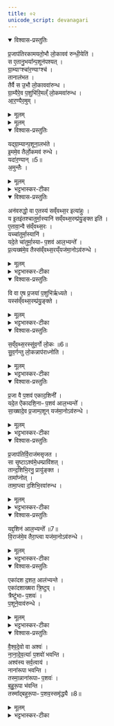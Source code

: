 ```yaml
---
title: ०२
unicode_script: devanagari
---
```



<details open><summary>विश्वास-प्रस्तुतिः</summary>

प्र॒जाप॑तिरकामयतो॒भौ लो॒कावव॑ रुन्धी॒येति॑ ।  
स ए॒तानु॒भया᳚न्प॒शून॑पश्यत् ।  
ग्रा॒म्याꣳश्चा॑र॒ण्याꣳश्च॑ ।  
तानाल॑भत ।  
तैर्वै स उ॒भौ लो॒काववा॑रुन्ध ।  
ग्रा॒म्यैरे॒व प॒शुभि॑रि॒मल्ँ लो॒कमवा॑रुन्ध ।  
आ॒र॒ण्यैर॒मुम् ।  
</details>

<details><summary>मूलम्</summary>

प्र॒जाप॑तिरकामयतो॒भौ लो॒कावव॑ रुन्धी॒येति॑ ।  
स ए॒तानु॒भया᳚न्प॒शून॑पश्यत् ।  
ग्रा॒म्याꣳश्चा॑र॒ण्याꣳश्च॑ ।  
तानाल॑भत ।  
तैर्वै स उ॒भौ लो॒काववा॑रुन्ध ।  
ग्रा॒म्यैरे॒व प॒शुभि॑रि॒मल्ँ लो॒कमवा॑रुन्ध ।  
आ॒र॒ण्यैर॒मुम् ।  
</details>


<details><summary>मूलम्</summary>

यद्ग्रा॒म्यान्प॒शूना॒लभ॑ते ।  
इ॒ममे॒व तैर्लो॒कमव॑ रुन्धे ।  
</details>

<details open><summary>विश्वास-प्रस्तुतिः</summary>

यद्ग्रा॒म्यान्प॒शूना॒लभ॑ते ।  
इ॒ममे॒व तैर्लो॒कमव॑ रुन्धे ।  
यदा॑र॒ण्यान् ॥5॥  
अ॒मुन्तैः ।  
</details>

<details><summary>मूलम्</summary>

यद्ग्रा॒म्यान्प॒शूना॒लभ॑ते ।  
इ॒ममे॒व तैर्लो॒कमव॑ रुन्धे ।  
यदा॑र॒ण्यान् ॥5॥  
अ॒मुन्तैः ।  
</details>

<details><summary>भट्टभास्कर-टीका</summary>

1प्रजापतिरकामयतेमादि ॥ गतम् ॥
</details>

<details open><summary>विश्वास-प्रस्तुतिः</summary>

अन॑वरुद्धो॒ वा ए॒तस्य॑ सव्ँवथ्स॒र इत्या॑हुः ।  
य इ॒तइ॑तश्चातुर्मा॒स्यानि॑ सव्ँवथ्स॒रम्प्र॑यु॒ङ्क्त इति॑ ।  
ए॒तावा॒न्वै स॑व्ँवथ्स॒रः ।  
यच्चा॑तुर्मा॒स्यानि॑ ।  
यदे॒ते चा॑तुर्मा॒स्याᳶ प॒शव॑ आल॒भ्यन्ते᳚ ।  
प्र॒त्यख्ष॑मे॒व तैस्स॑व्ँवथ्स॒रय्ँयज॑मा॒नोऽव॑रुन्धे ।  
</details>

<details><summary>मूलम्</summary>

अन॑वरुद्धो॒ वा ए॒तस्य॑ सव्ँवथ्स॒र इत्या॑हुः ।  
य इ॒तइ॑तश्चातुर्मा॒स्यानि॑ सव्ँवथ्स॒रम्प्र॑यु॒ङ्क्त इति॑ ।  
ए॒तावा॒न्वै स॑व्ँवथ्स॒रः ।  
यच्चा॑तुर्मा॒स्यानि॑ ।  
यदे॒ते चा॑तुर्मा॒स्याᳶ प॒शव॑ आल॒भ्यन्ते᳚ ।  
प्र॒त्यख्ष॑मे॒व तैस्स॑व्ँवथ्स॒रय्ँयज॑मा॒नोऽव॑रुन्धे ।  
</details>

<details><summary>भट्टभास्कर-टीका</summary>

2अनवरुद्ध इति ॥ अविधेयीकृतोऽस्य संवत्सर इत्याहुः पुराविदः । कस्य? य इतइतः अर्वागेव स्थापयित्वा यज्ञाङ्गतामनीत्वा चातुर्मास्यानि चातुर्मास्यपशून् अनालभ्य संवत्सरं संवत्सरसाध्यं संवत्सरात्मकं कर्म वा प्रयुङ्क्ते चातुमार्स्यात्मा हि संवत्सरः तैर्व्याप्तत्वात् । इतइति वर्जनवाची निपात इति के- चित् । 'ततोऽन्यत्रापि दृश्यते' इति द्वितीया । चातुर्मास्यालम्भे प्रत्यक्षमव्यवधानेनैव संवत्सरोऽवरुद्धो भवति । कृष्णग्रीवादयस्संचराः संचरात्मकाः चातुर्मास्यपशवः पञ्चत्रिंशदधिकं शतम् ॥
</details>

<details open><summary>विश्वास-प्रस्तुतिः</summary>

वि वा ए॒ष प्र॒जया॑ प॒शुभि॑र्ऋध्यते ।  
यस्स॑व्ँवथ्स॒रम्प्र॑यु॒ङ्क्ते ।  
</details>

<details><summary>मूलम्</summary>

वि वा ए॒ष प्र॒जया॑ प॒शुभि॑र्ऋध्यते ।  
यस्स॑व्ँवथ्स॒रम्प्र॑यु॒ङ्क्ते ।  
</details>

<details><summary>भट्टभास्कर-टीका</summary>

3वि वा एष इत्यादिरैकादशिनानां विधिः ॥ प्रजया पशुभिश्चायं व्यृद्धो विहीनो भवति । कः? यः संवत्सरसाध्यं प्रयुङ्क्ते ब्रह्मचर्यरक्षणात् प्रजाव्यृद्धिः । प्रत्यवेक्षणाद्यभावात् पशुव्यृद्धिः ।  
</details>

<details open><summary>विश्वास-प्रस्तुतिः</summary>

स॒व्ँव॒थ्स॒रस्सु॑व॒र्गो लो॒कः ॥6॥  
सु॒व॒र्गन्तु लो॒कन्नाप॑राध्नोति ।  
</details>

<details><summary>मूलम्</summary>

स॒व्ँव॒थ्स॒रस्सु॑व॒र्गो लो॒कः ॥6॥  
सु॒व॒र्गन्तु लो॒कन्नाप॑राध्नोति ।  
</details>

<details><summary>भट्टभास्कर-टीका</summary>

ननु प्रजापशुहीनस्य स्वर्गाख्या वृद्धिस्स्यादित्याह - संवत्सर इति । स्वयं स्वर्ग एव संवत्सरात्मकं कर्म तद्धेतुत्वात्, तस्मात् स्वर्गं लोकं तु नापराध्नोति न भ्रेषयति । प्रजापशुव्यृद्धिरेव ।  
</details>

<details open><summary>विश्वास-प्रस्तुतिः</summary>

प्र॒जा वै प॒शव॑ एकाद॒शिनी᳚ ।  
यदे॒त ऐ॑कादशि॒नाᳶ प॒शव॑ आल॒भ्यन्ते᳚ ।  
सा॒ख्षादे॒व प्र॒जाम्प॒शून् यज॑मा॒नोऽव॑रुन्धे ।  
</details>

<details><summary>मूलम्</summary>

प्र॒जा वै प॒शव॑ एकाद॒शिनी᳚ ।  
यदे॒त ऐ॑कादशि॒नाᳶ प॒शव॑ आल॒भ्यन्ते᳚ ।  
सा॒ख्षादे॒व प्र॒जाम्प॒शून् यज॑मा॒नोऽव॑रुन्धे ।  
</details>

<details><summary>भट्टभास्कर-टीका</summary>

तत्र कस्समाधिरित्याह - प्रजा वा इति । एकादशिनी नाम स्वयं प्रजा पशवश्च तत्साधनत्वात् । तस्मात् ऐकादशिनानां पशूनां आलम्भनेन साक्षात् अव्यवधानेन प्रजां पशूंश्चावरुन्धे यजमानः । एकादश परिमाणमस्याः यूपरीतेः एकादशिनी 'शञ्छतोर्डिनिः' तत्सम्बन्धिनः पशवः ऐकादशिनः द्वये भवन्ति प्राकृताः आश्वमेधिकाश्च । प्राकृताः आग्नेयादिवारुणपर्यन्ता एकादश । आश्वमेधिकाः 'अग्नयेऽनीकवते रोहिताञ्जिः' इत्याद्या एकादश ॥
</details>

<details open><summary>विश्वास-प्रस्तुतिः</summary>

प्र॒जाप॑तिर्वि॒राज॑मसृजत ।  
सा सृ॒ष्टाऽश्व॑मे॒धम्प्रावि॑शत् ।  
तान्द॒शिभि॒रनु॒ प्रायु॑ङ्क्त ।  
तामा᳚प्नोत् ।  
तामा॒प्त्वा द॒शिभि॒रवा॑रुन्ध ।  
</details>

<details><summary>मूलम्</summary>

प्र॒जाप॑तिर्वि॒राज॑मसृजत ।  
सा सृ॒ष्टाऽश्व॑मे॒धम्प्रावि॑शत् ।  
तान्द॒शिभि॒रनु॒ प्रायु॑ङ्क्त ।  
तामा᳚प्नोत् ।  
तामा॒प्त्वा द॒शिभि॒रवा॑रुन्ध ।  
</details>

<details><summary>भट्टभास्कर-टीका</summary>

4प्रजापतिरित्यादि ॥ विराट् अन्नं, सा सृष्ट्यनन्तरमेवाश्वमेधं प्राविशत् अश्वमेधमनुप्रविश्य तिरोहिता अभवत् । अथ प्रजापतिस्ता विराजमनु लक्षीकृत्य दशिभिः पशुभिः प्रायुङ्क्त प्रयोगमुपलक्षणं कृतवान् । दश परिमाणं एषां इति दशिनः । पूर्ववत् डिनिः । 'इन्द्राय राज्ञे सूकरः' इत्येकादशभिरनुवाकैः उक्ताः दशिनः एकादशाधिकं शतं पशवः ।  
</details>

<details open><summary>विश्वास-प्रस्तुतिः</summary>

यद्द॒शिन॑ आल॒भ्यन्ते᳚ ॥7॥  
वि॒राज॑मे॒व तैरा॒प्त्वा यज॑मा॒नोऽव॑रुन्धे ।  
</details>

<details><summary>मूलम्</summary>

यद्द॒शिन॑ आल॒भ्यन्ते᳚ ॥7॥  
वि॒राज॑मे॒व तैरा॒प्त्वा यज॑मा॒नोऽव॑रुन्धे ।  
</details>

<details><summary>भट्टभास्कर-टीका</summary>

यदित्यादि । गतम् ॥
</details>

<details open><summary>विश्वास-प्रस्तुतिः</summary>

एका॑दश द॒शत॒ आल॑भ्यन्ते ।  
एका॑दशाख्षरा त्रि॒ष्टुप् ।  
त्रैष्टु॑भाᳶ प॒शवः॑ ।  
प॒शूने॒वाव॑रुन्धे ।  
</details>

<details><summary>मूलम्</summary>

एका॑दश द॒शत॒ आल॑भ्यन्ते ।  
एका॑दशाख्षरा त्रि॒ष्टुप् ।  
त्रैष्टु॑भाᳶ प॒शवः॑ ।  
प॒शूने॒वाव॑रुन्धे ।  
</details>

<details><summary>भट्टभास्कर-टीका</summary>

5एकादशदशत इति ॥ दशानां वर्गो दशत् 'पञ्चद्दशतौ वर्गे वा' इति निपात्यते । ननु 'इन्द्राय राज्ञे'5 इत्यनुवाके एकादश पशवः, तत्कथं दशत्स्थात्, ततश्च एकादशदशतः कथं स्युः । भूयसा व्यपदेशो भवतीति ज्ञापयतीति मन्तव्यम् । अवयवधर्मेण समुदायो व्यपदिश्यत इति वा । यद्वा - अवयवसंख्या एव समुदाये वर्तन्त इति एतदनेन व्युत्पादयति । तेन 'त्रिभिर्गार्हपत्यमादधाति । पञ्चभिराहवनीयम् । अष्टौ संपद्यन्ते' इत्याद्युपपन्नं भवति । पञ्चैव हि तत्राक्षराणि । एकादशाक्षरेत्यादि । गतम् । त्रिष्टुप् छन्दः उत्सादिः ॥
</details>

<details open><summary>विश्वास-प्रस्तुतिः</summary>

वै॒श्व॒दे॒वो वा अश्वः॑ ।  
ना॒ना॒दे॒व॒त्याः᳚ प॒शवो॑ भवन्ति ।  
अश्व॑स्य सर्व॒त्वाय॑ ।  
नाना॑रूपा भवन्ति ।  
तस्मा॒न्नाना॑रूपाᳶ प॒शवः॑ ।  
ब॒हु॒रू॒पा भ॑वन्ति ।  
तस्मा᳚द्बहुरू॒पाᳶ प॒शव॒स्समृ॑द्ध्यै ॥8॥  
</details>

<details><summary>मूलम्</summary>

वै॒श्व॒दे॒वो वा अश्वः॑ ।  
ना॒ना॒दे॒व॒त्याः᳚ प॒शवो॑ भवन्ति ।  
अश्व॑स्य सर्व॒त्वाय॑ ।  
नाना॑रूपा भवन्ति ।  
तस्मा॒न्नाना॑रूपाᳶ प॒शवः॑ ।  
ब॒हु॒रू॒पा भ॑वन्ति ।  
तस्मा᳚द्बहुरू॒पाᳶ प॒शव॒स्समृ॑द्ध्यै ॥8॥  
</details>

<details><summary>भट्टभास्कर-टीका</summary>

6वैश्वदेवो वा इत्यादि ॥ विश्वे देवाः अस्य देवताः । अस्य प्राजापत्यत्वात् देवतैक्येन तदभेदोपचारात् सर्वे पशवोऽश्वो भवति । अथ नानारूपाः पशवो भवन्ति यथा कश्चित् बभ्रुः कश्चिन् कृष्ण इति, तस्मात् अद्यापि नानारूपाः पशवो भवन्ति ।  

अथ बहुरूपाः एकस्याः देवतायाः बहुभेदभिन्नरूपाः पशवो भवन्ति यथा प्राजापत्या एव - कश्चित् रोहितः कश्चित् धूम्ररोहितः इति, तस्मात् अद्यापि पशवो बहुरूपा भवन्ति । यथा एकस्यैव पशोः कश्चिदवयवः कृष्णः कश्चिल्लोहितः कश्विच्छुक्लः इति । 'बहोर्नञ्वत्' इति नञ्वद्भावात् 'नञ् सुभ्याम्' इत्युत्तरपदान्तोदात्तत्वम् ॥




इति तैत्तिरीयब्राह्मणे तृतीये नवमे अश्वमेधे द्वितीयोऽनुवाकः ॥  

</details>

